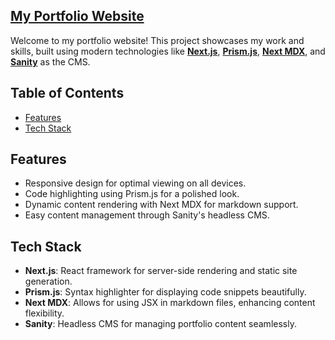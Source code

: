 


## [My Portfolio Website](https://paul-khoza.netlify.app/)

Welcome to my portfolio website! This project showcases my work and skills, built using modern technologies like [**Next.js**](https://nextjs.org/), [**Prism.js**](https://prismjs.com), [**Next MDX**](https://nextjs.org/docs/pages/building-your-application/configuring/mdx), and [**Sanity**](https://www.sanity.io/) as the CMS.

## Table of Contents

- [Features](#features)
- [Tech Stack](#tech-stack)

## Features

- Responsive design for optimal viewing on all devices.
- Code highlighting using Prism.js for a polished look.
- Dynamic content rendering with Next MDX for markdown support.
- Easy content management through Sanity's headless CMS.

## Tech Stack

- **Next.js**: React framework for server-side rendering and static site generation.
- **Prism.js**: Syntax highlighter for displaying code snippets beautifully.
- **Next MDX**: Allows for using JSX in markdown files, enhancing content flexibility.
- **Sanity**: Headless CMS for managing portfolio content seamlessly.



